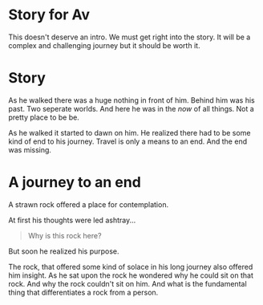 # Story for Av
This doesn't deserve an intro. We must get right into the story. It will be a complex and challenging journey but it should be worth it.

# Story
As he walked there was a huge nothing in front of him. Behind him was his past. Two seperate worlds. And here he was in the *now* of all things. Not a pretty place to be be.

As he walked it started to dawn on him. He realized there had to be some kind of end to his journey. Travel is only a means to an end. And the end was missing.

# A journey to an end
A strawn rock offered a place for contemplation.

At first his thoughts were led ashtray... 

> Why is this rock here? 

But soon he realized his purpose.

The rock, that offered some kind of solace in his long journey also offered him insight. As he sat upon the rock he wondered why he could sit on that rock. And why the rock couldn't sit on him. And what is the fundamental thing that differentiates a rock from a person.